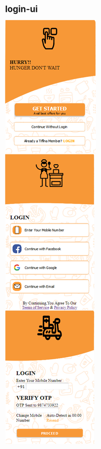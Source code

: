 # login-ui

<div>
   <img src="./Screenshot_2020-10-30 Simple Login UI.png"  title="HOME">
 </div>
<div>
   <img src="./Screenshot_2020-10-30 Simple Login UI(1).png"  title="LOGIN">
 </div>
<div>
   <img src="./Screenshot_2020-10-30 Simple Login UI(2).png"  title="LOGIN_VIA_MOBILE">
 </div>


